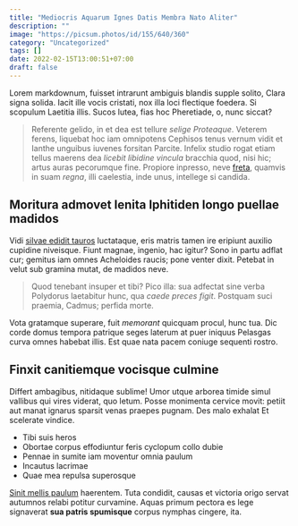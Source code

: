 ```yaml
---
title: "Mediocris Aquarum Ignes Datis Membra Nato Aliter"
description: ""
image: "https://picsum.photos/id/155/640/360"
category: "Uncategorized"
tags: []
date: 2022-02-15T13:00:51+07:00
draft: false
---
```


Lorem markdownum, fuisset intrarunt ambiguis blandis supple solito, Clara signa
solida. Iacit ille vocis cristati, nox illa loci flectique foedera. Si scopulum
Laetitia illis. Sucos lutea, fias hoc Pheretiade, o, nunc siccat?

> Referente gelido, in et dea est tellure *selige Proteaque*. Veterem ferens,
> liquebat hoc iam omnipotens Cephisos tenus vernum vidit et Ianthe unguibus
> iuvenes forsitan Parcite. Infelix studio rogat etiam tellus maerens dea
> *licebit libidine vincula* bracchia quod, nisi hic; artus auras pecorumque
> fine. Propiore inpresso, neve [freta](http://somnus.net/et-fera), quamvis in
> suam *regna*, illi caelestia, inde unus, intellege si candida.

## Moritura admovet lenita Iphitiden longo puellae madidos

Vidi [silvae edidit tauros](http://dixit-glomerataque.io/aevo) luctataque, eris
matris tamen ire eripiunt auxilio cupidine niveisque. Fiunt magnae, ingenio, hac
igitur? Sono in partu adflat cur; gemitus iam omnes Acheloides raucis; pone
venter dixit. Petebat in velut sub gramina mutat, de madidos neve.

> Quod tenebant insuper et tibi? Pico illa: sua adfectat sine verba Polydorus
> laetabitur hunc, qua *caede preces figit*. Postquam suci praemia, Cadmus;
> perfida morte.

Vota gratamque superare, fuit *memorant* quicquam procul, hunc tua. Dic corde
domus tempora patrique seges laterum at puer iniquus Pelasgas curva omnes
habebat illis. Est quae nata pacem coniuge sequenti rostro.

## Finxit canitiemque vocisque culmine

Differt ambagibus, nitidaque sublime! Umor utque arborea timide simul vallibus
qui vires viderat, quo letum. Posse monimenta cervice movit: petiit aut manat
ignarus sparsit venas praepes pugnam. Des malo exhalat Et scelerate vindice.

- Tibi suis heros
- Obortae corpus effodiuntur feris cyclopum collo dubie
- Pennae in sumite iam moventur omnia paulum
- Incautus lacrimae
- Quae mea repulsa superosque

[Sinit mellis paulum](http://o-multae.com/) haerentem. Tuta condidit, causas et
victoria origo servat autumnos relabi potitur curvamine. Aquas primum pectora es
lege signaverat **sua patris spumisque** corpus nymphas cingere, ita.
